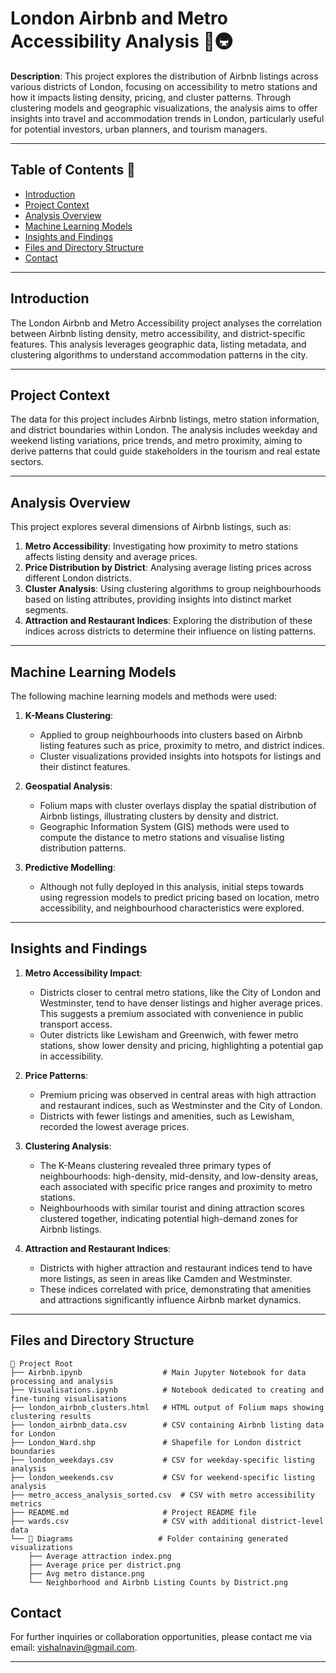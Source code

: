 # London Airbnb and Metro Accessibility Analysis 🌆🚇

**Description**: This project explores the distribution of Airbnb listings across various districts of London, focusing on accessibility to metro stations and how it impacts listing density, pricing, and cluster patterns. Through clustering models and geographic visualizations, the analysis aims to offer insights into travel and accommodation trends in London, particularly useful for potential investors, urban planners, and tourism managers.

---

## Table of Contents 📑

- [Introduction](#introduction)
- [Project Context](#project-context)
- [Analysis Overview](#analysis-overview)
- [Machine Learning Models](#machine-learning-models)
- [Insights and Findings](#insights-and-findings)
- [Files and Directory Structure](#files-and-directory-structure)
- [Contact](#contact)

---

## Introduction

The London Airbnb and Metro Accessibility project analyses the correlation between Airbnb listing density, metro accessibility, and district-specific features. This analysis leverages geographic data, listing metadata, and clustering algorithms to understand accommodation patterns in the city.

---

## Project Context

The data for this project includes Airbnb listings, metro station information, and district boundaries within London. The analysis includes weekday and weekend listing variations, price trends, and metro proximity, aiming to derive patterns that could guide stakeholders in the tourism and real estate sectors.

---

## Analysis Overview

This project explores several dimensions of Airbnb listings, such as:

1. **Metro Accessibility**: Investigating how proximity to metro stations affects listing density and average prices.
2. **Price Distribution by District**: Analysing average listing prices across different London districts.
3. **Cluster Analysis**: Using clustering algorithms to group neighbourhoods based on listing attributes, providing insights into distinct market segments.
4. **Attraction and Restaurant Indices**: Exploring the distribution of these indices across districts to determine their influence on listing patterns.

---

## Machine Learning Models

The following machine learning models and methods were used:

1. **K-Means Clustering**:
   - Applied to group neighbourhoods into clusters based on Airbnb listing features such as price, proximity to metro, and district indices.
   - Cluster visualizations provided insights into hotspots for listings and their distinct features.

2. **Geospatial Analysis**:
   - Folium maps with cluster overlays display the spatial distribution of Airbnb listings, illustrating clusters by density and district.
   - Geographic Information System (GIS) methods were used to compute the distance to metro stations and visualise listing distribution patterns.

3. **Predictive Modelling**:
   - Although not fully deployed in this analysis, initial steps towards using regression models to predict pricing based on location, metro accessibility, and neighbourhood characteristics were explored.

---

## Insights and Findings

1. **Metro Accessibility Impact**:
   - Districts closer to central metro stations, like the City of London and Westminster, tend to have denser listings and higher average prices. This suggests a premium associated with convenience in public transport access.
   - Outer districts like Lewisham and Greenwich, with fewer metro stations, show lower density and pricing, highlighting a potential gap in accessibility.

2. **Price Patterns**:
   - Premium pricing was observed in central areas with high attraction and restaurant indices, such as Westminster and the City of London.
   - Districts with fewer listings and amenities, such as Lewisham, recorded the lowest average prices.

3. **Clustering Analysis**:
   - The K-Means clustering revealed three primary types of neighbourhoods: high-density, mid-density, and low-density areas, each associated with specific price ranges and proximity to metro stations.
   - Neighbourhoods with similar tourist and dining attraction scores clustered together, indicating potential high-demand zones for Airbnb listings.

4. **Attraction and Restaurant Indices**:
   - Districts with higher attraction and restaurant indices tend to have more listings, as seen in areas like Camden and Westminster.
   - These indices correlated with price, demonstrating that amenities and attractions significantly influence Airbnb market dynamics.

---

## Files and Directory Structure

```
📁 Project Root
├── Airbnb.ipynb                  # Main Jupyter Notebook for data processing and analysis
├── Visualisations.ipynb          # Notebook dedicated to creating and fine-tuning visualisations
├── london_airbnb_clusters.html   # HTML output of Folium maps showing clustering results
├── london_airbnb_data.csv        # CSV containing Airbnb listing data for London
├── London_Ward.shp               # Shapefile for London district boundaries
├── london_weekdays.csv           # CSV for weekday-specific listing analysis
├── london_weekends.csv           # CSV for weekend-specific listing analysis
├── metro_access_analysis_sorted.csv  # CSV with metro accessibility metrics
├── README.md                     # Project README file
├── wards.csv                     # CSV with additional district-level data
└── 📁 Diagrams                   # Folder containing generated visualizations
    ├── Average attraction index.png
    ├── Average price per district.png
    ├── Avg metro distance.png
    └── Neighborhood and Airbnb Listing Counts by District.png
```

## Contact

For further inquiries or collaboration opportunities, please contact me via email: [vishalnavin@gmail.com](mailto:vishalnavin@gmail.com).

---
